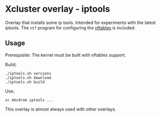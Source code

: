 # Xcluster overlay - iptools

Overlay that installs some ip tools. Intended for experiments with
the latest iptools. The `ntf` program for configuring the
[nftables](https://netfilter.org/projects/nftables/index.html) is
included.


## Usage

Prerequisite: The kernel must be built with nftables support.

Build;

```
./iptools.sh versions
./iptools.sh download
./iptools.sh build
```

Use;

```
xc mkcdrom iptools ...
```

This overlay is almost always used with other overlays.

